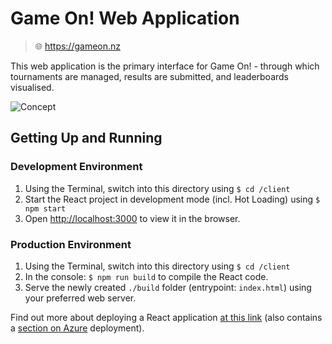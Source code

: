 # Game On! Web Application

> 🌐 <https://gameon.nz>

This web application is the primary interface for Game On! - through which tournaments are managed, results are submitted, and leaderboards visualised.

![Concept](https://i.imgur.com/9gqe6Wn.png)

## Getting Up and Running

### Development Environment

1. Using the Terminal, switch into this directory using `$ cd /client`
2. Start the React project in development mode (incl. Hot Loading) using `$ npm start`
3. Open [http://localhost:3000](http://localhost:3000) to view it in the browser.

### Production Environment

1. Using the Terminal, switch into this directory using `$ cd /client`
2. In the console: `$ npm run build` to compile the React code.
3. Serve the newly created `./build` folder (entrypoint: `index.html`) using your preferred web server.

Find out more about deploying a React application [at this link](https://create-react-app.dev/docs/deployment) (also contains a [section on Azure](https://create-react-app.dev/docs/deployment/#azure) deployment).
